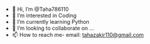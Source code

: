 - 👋 Hi, I’m @Taha786110
- 👀 I’m interested in Coding
- 🌱 I’m currently learning Python
- 💞️ I’m looking to collaborate on ...
- 📫 How to reach me- email: tahazakir110@gmail.com

<!---
Taha786110/Taha786110 is a ✨ special ✨ repository because its `README.md` (this file) appears on your GitHub profile.
You can click the Preview link to take a look at your changes.
--->
